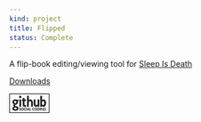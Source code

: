 ```yaml
---
kind: project
title: Flipped
status: Complete
---
```


A flip-book editing/viewing tool for [Sleep Is Death](http://sleepisdeath.net)

[Downloads](releases/)

[![Github project](/images/github.png)](https://github.com/Spooner/flipped "Github project")

